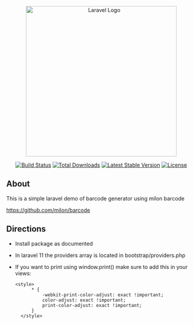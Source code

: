 <p align="center"><a href="https://laravel.com" target="_blank"><img src="https://raw.githubusercontent.com/laravel/art/master/logo-lockup/5%20SVG/2%20CMYK/1%20Full%20Color/laravel-logolockup-cmyk-red.svg" width="400" alt="Laravel Logo"></a></p>

<p align="center">
<a href="https://github.com/laravel/framework/actions"><img src="https://github.com/laravel/framework/workflows/tests/badge.svg" alt="Build Status"></a>
<a href="https://packagist.org/packages/laravel/framework"><img src="https://img.shields.io/packagist/dt/laravel/framework" alt="Total Downloads"></a>
<a href="https://packagist.org/packages/laravel/framework"><img src="https://img.shields.io/packagist/v/laravel/framework" alt="Latest Stable Version"></a>
<a href="https://packagist.org/packages/laravel/framework"><img src="https://img.shields.io/packagist/l/laravel/framework" alt="License"></a>
</p>

## About

This is a simple laravel demo of barcode generator using milon barcode

https://github.com/milon/barcode

## Directions

- Install package as documented
- In laravel 11 the providers array is located in bootstrap/providers.php
- If you want to print using window.print() make sure to add this in your views:

  ```
  <style> 
        * {
            -webkit-print-color-adjust: exact !important;
            color-adjust: exact !important;
            print-color-adjust: exact !important;
        }
    </style>
